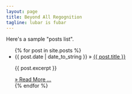 ```yaml
---
layout: page
title: Beyond All Regognition
tagline: lubar is fubar
---
```

Here's a sample "posts list".

<ul class="posts">
  {% for post in site.posts %}
    <li class="post-preview">
      <span>{{ post.date | date_to_string }}</span>
      &raquo; <a href="{{ BASE_PATH }}{{ post.url }}">{{ post.title }}</a>
      <p>{{ post.excerpt }}</p>
      <a href="{{ BASE_PATH}}{{ post.url }}" class="read-more">&raquo; Read More … </a>
    </li>
  {% endfor %}
</ul>

